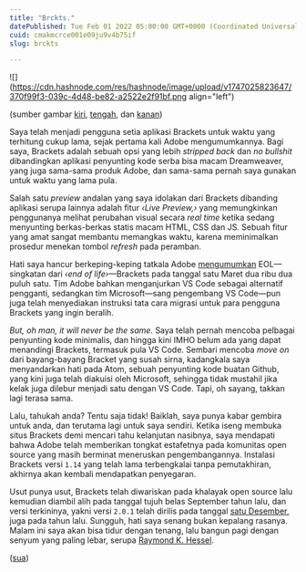 ```yaml
---
title: "Brckts."
datePublished: Tue Feb 01 2022 05:00:00 GMT+0000 (Coordinated Universal Time)
cuid: cmakmcrce001e09ju9v4b75if
slug: brckts

---
```


![](https://cdn.hashnode.com/res/hashnode/image/upload/v1747025823647/370f99f3-039c-4d48-be82-a2522e2f91bf.png align="left")

(sumber gambar [kiri](http://web.archive.org/web/20210603104556/https://blog.brackets.io/brackets-eol-notice/), [tengah](https://code.visualstudio.com/migrate-from-brackets), dan [kanan](https://brackets.io/))

Saya telah menjadi pengguna setia aplikasi Brackets untuk waktu yang terhitung cukup lama, sejak pertama kali Adobe mengumumkannya. Bagi saya, Brackets adalah sebuah opsi yang lebih *stripped back* dan *no bullshit* dibandingkan aplikasi penyunting kode serba bisa macam Dreamweaver, yang juga sama-sama produk Adobe, dan sama-sama pernah saya gunakan untuk waktu yang lama pula.

Salah satu *preview* andalan yang saya idolakan dari Brackets dibanding aplikasi serupa lainnya adalah fitur *‹Live Preview,›* yang memungkinkan penggunanya melihat perubahan visual secara *real time* ketika sedang menyunting berkas-berkas statis macam HTML, CSS dan JS. Sebuah fitur yang amat sangat membantu memangkas waktu, karena meminimalkan prosedur menekan tombol *refresh* pada peramban.

Hati saya hancur berkeping-keping tatkala Adobe [mengumumkan](https://opensource.adobe.com/brackets.io/?lang=en) EOL—singkatan dari *‹end of life›*—Brackets pada tanggal satu Maret dua ribu dua puluh satu. Tim Adobe bahkan menganjurkan VS Code sebagai alternatif pengganti, sedangkan tim Microsoft—sang pengembang VS Code—pun juga telah menyediakan instruksi tata cara migrasi untuk para pengguna Brackets yang ingin beralih.

*But, oh man, it will never be the same.* Saya telah pernah mencoba pelbagai penyunting kode minimalis, dan hingga kini IMHO belum ada yang dapat menandingi Brackets, termasuk pula VS Code. Sembari mencoba *move on* dari bayang-bayang Bracket yang susah sirna, kadangkala saya menyandarkan hati pada Atom, sebuah penyunting kode buatan Github, yang kini juga telah diakuisi oleh Microsoft, sehingga tidak mustahil jika kelak juga dilebur menjadi satu dengan VS Code. Tapi, oh sayang, takkan lagi terasa sama.

Lalu, tahukah anda? Tentu saja tidak! Baiklah, saya punya kabar gembira untuk anda, dan terutama lagi untuk saya sendiri. Ketika iseng membuka situs Brackets demi mencari tahu kelanjutan nasibnya, saya mendapati bahwa Adobe telah memberikan tongkat estafetnya pada komunitas open source yang masih berminat meneruskan pengembangannya. Instalasi Brackets versi `1.14` yang telah lama terbengkalai tanpa pemutakhiran, akhirnya akan kembali mendapatkan penyegaran.

Usut punya usut, Brackets telah diwariskan pada khalayak open source lalu kemudian diambil alih pada tanggal tujuh belas September tahun lalu, dan versi terkininya, yakni versi `2.0.1` telah dirilis pada tanggal [satu Desember,](https://github.com/brackets-cont/brackets/releases/tag/v2.0.1) juga pada tahun lalu. Sungguh, hati saya senang bukan kepalang rasanya. Malam ini saya akan bisa tidur dengan tenang, lalu bangun pagi dengan senyum yang paling lebar, serupa [Raymond K. Hessel](https://www.youtube.com/watch?v=HINIK3pIOp4).

([sua](https://sua.ist))